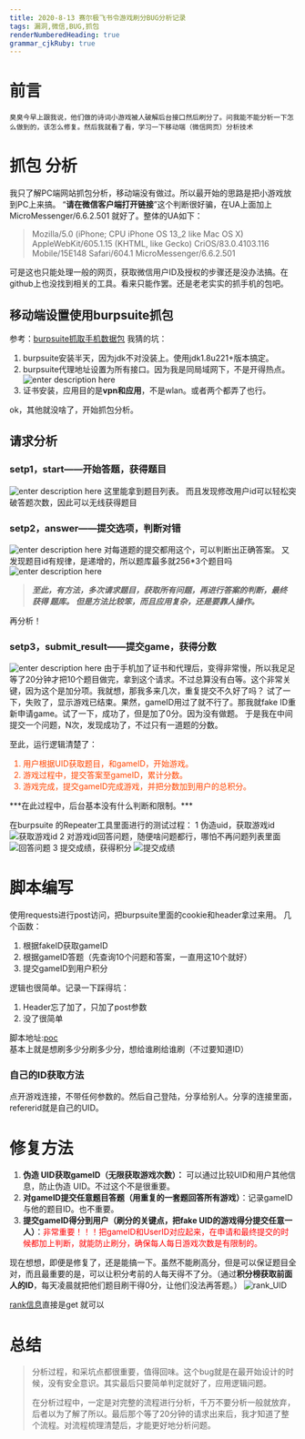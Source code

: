 ```yaml
---
title: 2020-8-13 赛尔极飞书令游戏刷分BUG分析记录 
tags: 漏洞,微信,BUG,抓包
renderNumberedHeading: true
grammar_cjkRuby: true
---
```



# 前言
`臭臭今早上跟我说，他们做的诗词小游戏被人破解后台接口然后刷分了。问我能不能分析一下怎么做到的，该怎么修复。然后我就看了看，学习一下移动端（微信网页）分析技术`

# 抓包 分析
我只了解PC端网站抓包分析，移动端没有做过。所以最开始的思路是把小游戏放到PC上来搞。
“**请在微信客户端打开链接**”这个判断很好骗，在UA上面加上MicroMessenger/6.6.2.501 就好了。整体的UA如下：
>Mozilla/5.0 (iPhone; CPU iPhone OS 13_2 like Mac OS X) AppleWebKit/605.1.15 (KHTML, like Gecko) CriOS/83.0.4103.116 Mobile/15E148 Safari/604.1 MicroMessenger/6.6.2.501

可是这也只能处理一般的网页，获取微信用户ID及授权的步骤还是没办法搞。在github上也没找到相关的工具。看来只能作罢。还是老老实实的抓手机的包吧。

## 移动端设置使用burpsuite抓包
参考：[burpsuite抓取手机数据包](https://blog.csdn.net/Lee_Natuo/article/details/83995839)
我猜的坑：
1. burpsuite安装半天，因为jdk不对没装上。使用jdk1.8u221+版本搞定。
2. burpsuite代理地址设置为所有接口。因为我是同局域网下，不是开得热点。
	   ![enter description here](https://gitee.com/octan3/images_bed/raw/master/小书匠/1597308977506.png)
3. 证书安装，应用目的是**vpn和应用**，不是wlan。或者两个都弄了也行。

ok，其他就没啥了，开始抓包分析。

## 请求分析
### setp1，start——开始答题，获得题目
![enter description here](https://gitee.com/octan3/images_bed/raw/master/小书匠/1597309163236.png)
这里能拿到题目列表。
而且发现修改用户id可以轻松突破答题次数，因此可以无线获得题目

### setp2，answer——提交选项，判断对错
![enter description here](https://gitee.com/octan3/images_bed/raw/master/小书匠/1597309267952.png)
对每道题的提交都用这个，可以判断出正确答案。
又发现题目id有规律，是递增的，所以题库最多就256\*3个题目吗
![enter description here](https://gitee.com/octan3/images_bed/raw/master/小书匠/1597309400026.png)


>***至此，有方法，多次请求题目，获取所有问题，再进行答案的判断，最终 获得 题库。 但是方法比较笨，而且应用复杂，还是要靠人操作。***

再分析！

### setp3，submit_result——提交game，获得分数
![enter description here](https://gitee.com/octan3/images_bed/raw/master/小书匠/1597309860645.png)
由于手机加了证书和代理后，变得非常慢，所以我足足等了20分钟才把10个题目做完，拿到这个请求。不过总算没有白等。这个非常关键，因为这个是加分项。我就想，那我多来几次，重复提交不久好了吗？
试了一下，失败了，显示游戏已结束。果然，gameID用过了就不行了。那我就fake ID重新申请game。试了一下，成功了，但是加了0分。因为没有做题。
于是我在中间提交一个问题，N次，发现成功了，不过只有一道题的分数。

至此，运行逻辑清楚了：

<font color="#FF4500">

1. 用户根据UID获取题目，和gameID，开始游戏。
2. 游戏过程中，提交答案至gameID，累计分数。
3. 游戏完成，提交gameID完成游戏，并把分数加到用户的总积分。

</font>
***在此过程中，后台基本没有什么判断和限制。***

在burpsuite 的Repeater工具里面进行的测试过程：
1 伪造uid，获取游戏id
![获取游戏id](https://gitee.com/octan3/images_bed/raw/master/小书匠/1597310328009.png)
2 对游戏id回答问题，随便啥问题都行，哪怕不再问题列表里面
![回答问题](https://gitee.com/octan3/images_bed/raw/master/小书匠/1597310447614.png)
3 提交成绩，获得积分
![提交成绩](https://gitee.com/octan3/images_bed/raw/master/小书匠/1597310514485.png)


# 脚本编写
使用requests进行post访问，把burpsuite里面的cookie和header拿过来用。
几个函数：
1. 根据fakeID获取gameID
2. 根据gameID答题（先查询10个问题和答案，一直用这10个就好）
3. 提交gameID到用户积分

逻辑也很简单。记录一下踩得坑：
1. Header忘了加了，只加了post参数
2. 没了很简单

脚本地址:[poc](http://liyue.site)
基本上就是想刷多少分刷多少分，想给谁刷给谁刷（不过要知道ID）
### 自己的ID获取方法
点开游戏连接，不带任何参数的。然后自己登陆，分享给别人。分享的连接里面，refererid就是自己的UID。

# 修复方法
1. **伪造 UID获取gameID（无限获取游戏次数）：** 可以通过比较UID和用户其他信息，防止伪造 UID。不过这个不是很重要。
2. **对gameID提交任意题目答题（用重复的一套题回答所有游戏）**：记录gameID与他的题目ID。也不重要。
3. **提交gameID得分到用户（刷分的关键点，把fake UID的游戏得分提交任意一人）**：<font color="#FF0000">非常重要！！！把gameID和UserID对应起来，在申请和最终提交的时候都加上判断，就能防止刷分，确保每人每日游戏次数是有限制的。</font>

现在想想，即便是修复了，还是能搞一下。虽然不能刷高分，但是可以保证题目全对，而且最重要的是，可以让积分考前的人每天得不了分。（通过**积分榜获取前面人的ID**，每天凌晨就把他们题目刷干得0分，让他们没法再答题。）
![rank_UID](https://gitee.com/octan3/images_bed/raw/master/小书匠/1597313186472.png)

[rank信息](https://topic.seagine.com/feihualing/api/rank)直接是get 就可以 

# 总结
>分析过程，和采坑点都很重要，值得回味。这个bug就是在最开始设计的时候，没有安全意识。其实最后只要简单判定就好了，应用逻辑问题。
>
>在分析过程中，一定是对完整的流程进行分析，千万不要分析一般就放弃，后者以为了解了所以。最后那个等了20分钟的请求出来后，我才知道了整个流程。对流程梳理清楚后，才能更好地分析问题。



